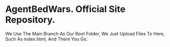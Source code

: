 # AgentBedWars. Official Site Repository.
We Use The Main Branch As Our Root Folder, We Just Upload Files To Here, Such As index.html, And There You Go.
